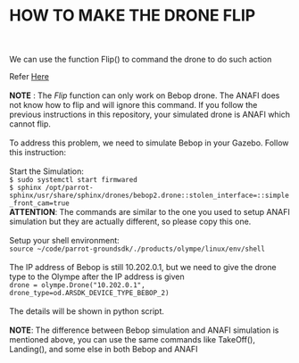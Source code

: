 HOW TO MAKE THE DRONE FLIP
==========================
<br>
<br>
We can use the function Flip() to command the drone to do such action  

Refer [Here](https://developer.parrot.com/docs/olympe/arsdkng_ardrone3_animations.html)
<br>
<br>
**NOTE** : The _Flip_ function can only work on Bebop drone. The ANAFI does not know how to flip and will ignore this command.
If you follow the previous instructions in this repository, your simulated drone is ANAFI which cannot flip.
<br>
<br>
To address this problem, we need to simulate Bebop in your Gazebo. Follow this instruction:<br>
<br> Start the Simulation:
<br> `$ sudo systemctl start firmwared`
<br> `$ sphinx /opt/parrot-sphinx/usr/share/sphinx/drones/bebop2.drone::stolen_interface=::simple_front_cam=true`
<br>**ATTENTION**: The commands are similar to the one you used to setup ANAFI simulation but they are actually different, so please copy this one.
<br>
<br>Setup your shell environment:
<br>`source ~/code/parrot-groundsdk/./products/olympe/linux/env/shell`
<br>
<br>The IP address of Bebop is still 10.202.0.1, but we need to give the drone type to the Olympe after the IP address is given
<br>`drone = olympe.Drone("10.202.0.1", drone_type=od.ARSDK_DEVICE_TYPE_BEBOP_2)`
<br>
<br>
The details will be shown in python script.
<br>
<br>
**NOTE**: The difference between Bebop simulation and ANAFI simulation is mentioned above, you can use the same commands like TakeOff(), Landing(), and some else in both Bebop and ANAFI

